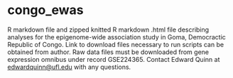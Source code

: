 # congo_ewas
R markdown file and zipped knitted R markdown .html  file describing analyses for the epigenome-wide association study in Goma, Democractic Republic of Congo. Link to download files necessary to run scripts can be obtained from author. Raw data files must be downloaded from gene expression omnibus under record GSE224365. Contact Edward Quinn at edwardquinn@ufl.edu with any questions.
